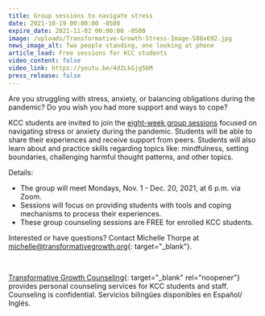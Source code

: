 ```yaml
---
title: Group sessions to navigate stress
date: 2021-10-19 00:00:00 -0500
expire_date: 2021-11-02 00:00:00 -0500
image: /uploads/Transformative-Growth-Stress-Image-580x692.jpg
news_image_alt: Two people standing, one looking at phone
article_lead: Free sessions for KCC students
video_content: false
video_link: https://youtu.be/4d2LkGjg5bM
press_release: false
---
```

Are you struggling with stress, anxiety, or balancing obligations during the pandemic? Do you wish you had more support and ways to cope?&nbsp;

KCC students are invited to join the [eight-week group sessions](/Counseling-Group-Sessions-Fall2021.pdf) focused on navigating stress or anxiety during the pandemic. Students will be able to share their experiences and receive support from peers. Students will also learn about and practice skills regarding topics like: mindfulness, setting boundaries, challenging harmful thought patterns, and other topics.&nbsp;

Details:

* The group will meet Mondays, Nov. 1 - Dec. 20, 2021, at 6 p.m. via Zoom.
* Sessions will focus on providing students with tools and coping mechanisms to process their experiences.
* These group counseling sessions are FREE for enrolled KCC students.

Interested or have questions? Contact Michelle Thorpe at [michelle@transformativegrowth.org](mailto:michelle@transformativegrowth.org){: target="_blank"}.

&nbsp;

[Transformative Growth Counseling](https://www.kcc.edu/student-resources/counseling-and-referral-services/){: target="_blank" rel="noopener"} provides personal counseling services for KCC students and staff. Counseling is confidential. Servicios bilingües disponibles en Espa&ntilde;ol/ Inglés.
